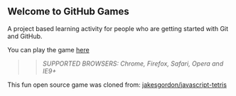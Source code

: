 ## Welcome to GitHub Games

A project based learning activity for people who are getting started with Git and GitHub.

You can play the game [here](https://Jacksole.github.io/github-games/)

>> _*SUPPORTED BROWSERS*: Chrome, Firefox, Safari, Opera and IE9+_

This fun open source game was cloned from: [jakesgordon/javascript-tetris](https://github.com/jakesgordon/javascript-tetris)
